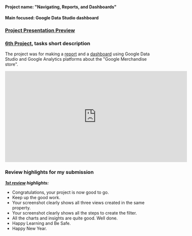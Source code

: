 #### Project name: "Navigating, Reports, and Dashboards"
#### Main focused: Google Data Studio dashboard
### [Project Presentation Preview](6TH%20PROJECT%20Navigating%2C%20Reports%2C%20and%20Dashboards.pdf)
### [6th Project](6TH%20PROJECT%20Navigating%2C%20Reports%2C%20and%20Dashboards.pdf), tasks short description

 The project was for making a [report](6TH%20PROJECT%20Navigating%2C%20Reports%2C%20and%20Dashboards.pdf) and a [dashboard](https://datastudio.google.com/reporting/0bff51b5-f006-44f5-98d6-d0127f359c97/page/Nf4uB) using Google Data Studio and Google Analytics platforms about the "Google Merchandise store".

<iframe width="600" height="300" src="https://datastudio.google.com/embed/reporting/0bff51b5-f006-44f5-98d6-d0127f359c97/page/Nf4uB" frameborder="0" style="border:0" allowfullscreen></iframe>

### Review highlights for my submission

*__[1st review](Udacity%20Detailed%20Review/1st%20Udacity%20Review%20-%20Meets%20Specifications.pdf) highlights:__*

- Congratulations, your project is now good to go.
- Keep up the good work.
- Your screenshot clearly shows all three views created in the same property.
- Your screenshot clearly shows all the steps to create the filter.
- All the charts and insights are quite good. Well done.
- Happy Learning and Be Safe.
- Happy New Year.
